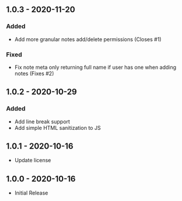 ## 1.0.3 - 2020-11-20
### Added
- Add more granular notes add/delete permissions (Closes #1)

### Fixed
- Fix note meta only returning full name if user has one when adding notes (Fixes #2)

## 1.0.2 - 2020-10-29
### Added
- Add line break support
- Add simple HTML sanitization to JS

## 1.0.1 - 2020-10-16
- Update license

## 1.0.0 - 2020-10-16
- Initial Release
